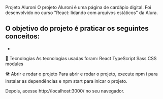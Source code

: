 Projeto Aluroni
O projeto Aluroni é uma página de cardápio digital. Foi desenvolvido no curso "React: lidando com arquivos estáticos" da Alura.

O objetivo do projeto é praticar os seguintes conceitos:
 - 
 - 

🔧 Tecnologias
As tecnologias usadas foram:
React
TypeScript
Sass
CSS modules

🛠️ Abrir e rodar o projeto
Para abrir e rodar o projeto, execute npm i para instalar as dependências e npm start para inicar o projeto.

Depois, acesse http://localhost:3000/ no seu navegador.
